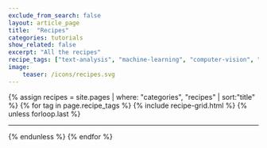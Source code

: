 ```yaml
---
exclude_from_search: false
layout: article_page
title:  "Recipes"
categories: tutorials
show_related: false
excerpt: "All the recipes"
recipe_tags: ["text-analysis", "machine-learning", "computer-vision", "utilities"]
image:
    teaser: /icons/recipes.svg
---
```


{% assign recipes = site.pages | where: "categories", "recipes" | sort:"title" %}
{% for tag in page.recipe_tags %}
  {% include recipe-grid.html %}
  {% unless forloop.last %}
  <hr>
  {% endunless %}
{% endfor %}

